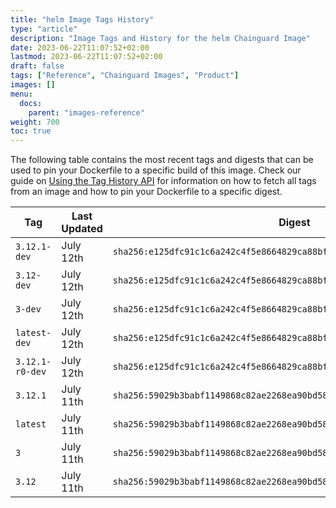```yaml
---
title: "helm Image Tags History"
type: "article"
description: "Image Tags and History for the helm Chainguard Image"
date: 2023-06-22T11:07:52+02:00
lastmod: 2023-06-22T11:07:52+02:00
draft: false
tags: ["Reference", "Chainguard Images", "Product"]
images: []
menu:
  docs:
    parent: "images-reference"
weight: 700
toc: true
---
```


The following table contains the most recent tags and digests that can be used to pin your Dockerfile to a specific build of this image. Check our guide on [Using the Tag History API](/chainguard/chainguard-images/using-the-tag-history-api/) for information on how to fetch all tags from an image and how to pin your Dockerfile to a specific digest.

| Tag             | Last Updated | Digest                                                                    |
|-----------------|--------------|---------------------------------------------------------------------------|
| `3.12.1-dev`    | July 12th    | `sha256:e125dfc91c1c6a242c4f5e8664829ca88bfadf0e9235746fc0bd74a549b1beb0` |
| `3.12-dev`      | July 12th    | `sha256:e125dfc91c1c6a242c4f5e8664829ca88bfadf0e9235746fc0bd74a549b1beb0` |
| `3-dev`         | July 12th    | `sha256:e125dfc91c1c6a242c4f5e8664829ca88bfadf0e9235746fc0bd74a549b1beb0` |
| `latest-dev`    | July 12th    | `sha256:e125dfc91c1c6a242c4f5e8664829ca88bfadf0e9235746fc0bd74a549b1beb0` |
| `3.12.1-r0-dev` | July 12th    | `sha256:e125dfc91c1c6a242c4f5e8664829ca88bfadf0e9235746fc0bd74a549b1beb0` |
| `3.12.1`        | July 11th    | `sha256:59029b3babf1149868c82ae2268ea90bd580d615fbea249ce108b86d7257f57b` |
| `latest`        | July 11th    | `sha256:59029b3babf1149868c82ae2268ea90bd580d615fbea249ce108b86d7257f57b` |
| `3`             | July 11th    | `sha256:59029b3babf1149868c82ae2268ea90bd580d615fbea249ce108b86d7257f57b` |
| `3.12`          | July 11th    | `sha256:59029b3babf1149868c82ae2268ea90bd580d615fbea249ce108b86d7257f57b` |
